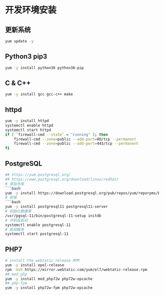 # 开发环境安装

## 更新系统

```bash
yum update -y
```

## Python3 pip3

```bash
yum -y install python36 python36-pip
```

## C & C++

```bash
yum -y install gcc gcc-c++ make
```

## httpd

```bash
yum -y install httpd
systemctl enable httpd
systemctl start httpd
if [ `firewall-cmd --state` = "running" ]; then
    firewall-cmd --zone=public --add-port=80/tcp --permanent
    firewall-cmd --zone=public --add-port=443/tcp --permanent
fi
```

## PostgreSQL

```bash
## https://yum.postgresql.org/
## https://www.postgresql.org/download/linux/redhat/
# 添加仓库
```bash
yum -y install https://download.postgresql.org/pub/repos/yum/reporpms/EL-7-x86_64/pgdg-redhat-repo-latest.noarch.rpm
# 安装
```bash
yum -y install postgresql11 postgresql11-server
# 初始化数据库
/usr/pgsql-11/bin/postgresql-11-setup initdb
# 开机自启动
systemctl enable postgresql-11
# 启动服务
systemctl start postgresql-11
```

## PHP7

```bash
# install the webtatic-release RPM
yum -y install epel-release
rpm -Uvh https://mirror.webtatic.com/yum/el7/webtatic-release.rpm
## mod_php
yum -y install mod_php72w php72w-opcache
## php-fpm
yum -y install php72w-fpm php72w-opcache
```
